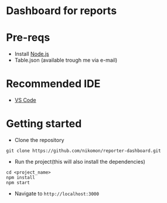 # Dashboard for reports

# Pre-reqs

- Install [Node.js](https://nodejs.org/en/)
- Table.json (available trough me via e-mail)

# Recommended IDE

- [VS Code](https://code.visualstudio.com/)

# Getting started

- Clone the repository

```
git clone https://github.com/nikomon/reporter-dashboard.git
```

- Run the project(this will also install the dependencies)

```
cd <project_name>
npm install
npm start
```

- Navigate to `http://localhost:3000`



